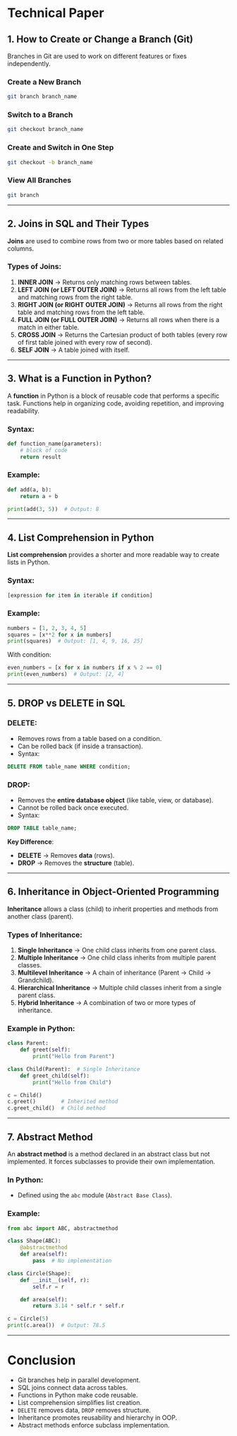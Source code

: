 
# Technical Paper

## 1. How to Create or Change a Branch (Git)

Branches in Git are used to work on different features or fixes independently.  

### Create a New Branch
```bash
git branch branch_name
````

### Switch to a Branch

```bash
git checkout branch_name
```

### Create and Switch in One Step

```bash
git checkout -b branch_name
```

### View All Branches

```bash
git branch
```

---

## 2. Joins in SQL and Their Types

**Joins** are used to combine rows from two or more tables based on related columns.

### Types of Joins:

1. **INNER JOIN** → Returns only matching rows between tables.
2. **LEFT JOIN (or LEFT OUTER JOIN)** → Returns all rows from the left table and matching rows from the right table.
3. **RIGHT JOIN (or RIGHT OUTER JOIN)** → Returns all rows from the right table and matching rows from the left table.
4. **FULL JOIN (or FULL OUTER JOIN)** → Returns all rows when there is a match in either table.
5. **CROSS JOIN** → Returns the Cartesian product of both tables (every row of first table joined with every row of second).
6. **SELF JOIN** → A table joined with itself.

---

## 3. What is a Function in Python?

A **function** in Python is a block of reusable code that performs a specific task. Functions help in organizing code, avoiding repetition, and improving readability.

### Syntax:

```python
def function_name(parameters):
    # block of code
    return result
```

### Example:

```python
def add(a, b):
    return a + b

print(add(3, 5))  # Output: 8
```

---

## 4. List Comprehension in Python

**List comprehension** provides a shorter and more readable way to create lists in Python.

### Syntax:

```python
[expression for item in iterable if condition]
```

### Example:

```python
numbers = [1, 2, 3, 4, 5]
squares = [x**2 for x in numbers]
print(squares)  # Output: [1, 4, 9, 16, 25]
```

With condition:

```python
even_numbers = [x for x in numbers if x % 2 == 0]
print(even_numbers)  # Output: [2, 4]
```

---

## 5. DROP vs DELETE in SQL

### DELETE:

* Removes rows from a table based on a condition.
* Can be rolled back (if inside a transaction).
* Syntax:

```sql
DELETE FROM table_name WHERE condition;
```

### DROP:

* Removes the **entire database object** (like table, view, or database).
* Cannot be rolled back once executed.
* Syntax:

```sql
DROP TABLE table_name;
```

**Key Difference**:

* **DELETE** → Removes **data** (rows).
* **DROP** → Removes the **structure** (table).

---

## 6. Inheritance in Object-Oriented Programming

**Inheritance** allows a class (child) to inherit properties and methods from another class (parent).

### Types of Inheritance:

1. **Single Inheritance** → One child class inherits from one parent class.
2. **Multiple Inheritance** → One child class inherits from multiple parent classes.
3. **Multilevel Inheritance** → A chain of inheritance (Parent → Child → Grandchild).
4. **Hierarchical Inheritance** → Multiple child classes inherit from a single parent class.
5. **Hybrid Inheritance** → A combination of two or more types of inheritance.

### Example in Python:

```python
class Parent:
    def greet(self):
        print("Hello from Parent")

class Child(Parent):  # Single Inheritance
    def greet_child(self):
        print("Hello from Child")

c = Child()
c.greet()        # Inherited method
c.greet_child()  # Child method
```

---

## 7. Abstract Method

An **abstract method** is a method declared in an abstract class but not implemented.
It forces subclasses to provide their own implementation.

### In Python:

* Defined using the `abc` module (`Abstract Base Class`).

### Example:

```python
from abc import ABC, abstractmethod

class Shape(ABC):
    @abstractmethod
    def area(self):
        pass  # No implementation

class Circle(Shape):
    def __init__(self, r):
        self.r = r

    def area(self):
        return 3.14 * self.r * self.r

c = Circle(5)
print(c.area())  # Output: 78.5
```

---

# Conclusion

* Git branches help in parallel development.
* SQL joins connect data across tables.
* Functions in Python make code reusable.
* List comprehension simplifies list creation.
* `DELETE` removes data, `DROP` removes structure.
* Inheritance promotes reusability and hierarchy in OOP.
* Abstract methods enforce subclass implementation.

```


